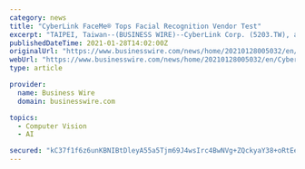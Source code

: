 ```yaml
---
category: news
title: "CyberLink FaceMe® Tops Facial Recognition Vendor Test"
excerpt: "TAIPEI, Taiwan--(BUSINESS WIRE)--CyberLink Corp. (5203.TW), a pioneer in AI and facial recognition technologies, and developer of the FaceMe® AI facial recognition algorithm, achieved a top six ..."
publishedDateTime: 2021-01-28T14:02:00Z
originalUrl: "https://www.businesswire.com/news/home/20210128005032/en/CyberLink-FaceMe®-Tops-Facial-Recognition-Vendor-Test/"
webUrl: "https://www.businesswire.com/news/home/20210128005032/en/CyberLink-FaceMe®-Tops-Facial-Recognition-Vendor-Test/"
type: article

provider:
  name: Business Wire
  domain: businesswire.com

topics:
  - Computer Vision
  - AI

secured: "kC37f1f6z6unKBNIBtDleyA55a5Tjm69J4wsIrc4BwNVg+ZQckyaY38+oRtEesHgRqD9wkoEaPLh/Nf1G9Tq2UiVw7BDmoWS0usiyGZjL2o6lu8JWfZuMVZ1/gcwwqp/clVdiptCylEv7Dj3zvB635sRtkjNhto+rgupXxxgsZyXO4wvrIp0VzUPixFTDV206UO7dgKBkvGoVI/hrTBcCRgqR92jYG0E5BDienTkD23OhfyhBj5oktmTg7AFKrTO5QeWPux+l3M7DhmyjiSF/xCzQIOvrZapTJHxFvvTSHFmwVXjPIdLgwbCspD/YmiGRDjmk3Z0SAQ0RgGuj4DMwRmdLSwKSNqU03X7kyRlG7U=;MNzCyhacdIuin1G+i97vMg=="
---
```


